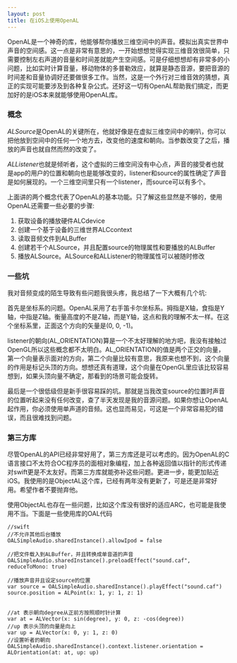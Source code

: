 ```yaml
---
layout: post
title: 在iOS上使用OpenAL
---
```

OpenAL是一个神奇的库，他能够帮你播放三维空间中的声音。模拟出真实世界中声音的空间感。这一点是非常有意思的，一开始想想觉得实现三维音效很简单，只需要控制左右声道的音量和时间差就能产生空间感。可是仔细想想却有非常多的小问题，比如实时计算音量，移动物体的多普勒效应，就算是静态音源，要把音源的时间差和音量协调好还要做很多工作。当然，这是一个外行对三维音效的猜想，真正的实现可能要涉及到各种复杂公式。还好这一切有OpenAL帮助我们搞定，而更加好的是iOS本来就能够使用OpenAL库。

### 概念

*ALSource*是OpenAL的关键所在，他就好像是在虚拟三维空间中的喇叭，你可以把他放到空间中的任何一个地方去，改变他的速度和朝向。当参数改变了之后，播放的声音也就自然而然的改变了。

*ALListener*也就是倾听者，这个虚拟的三维空间没有中心点，声音的接受者也就是app的用户的位置和朝向也是能够改变的，listener和source的属性确定了声音是如何展现的。一个三维空间里只有一个listener，而source可以有多个。

上面讲的两个概念代表了OpenAL的基本功能。只了解这些显然是不够的，使用OpenAL还需要一些必要的步骤:

1. 获取设备的播放硬件ALCdevice
2. 创建一个基于设备的三维世界ALCcontext
3. 读取音频文件到ALBuffer
4. 创建若干个ALSource，并且配置source的物理属性和要播放的ALBuffer
5. 播放ALSource。ALSource和ALListener的物理属性可以被随时修改

### 一些坑

我对音频变成的陌生导致有些问题我很头疼，我总结了一下大概有几个坑:

首先是坐标系的问题。OpenAL采用了右手笛卡尔坐标系。拇指是X轴，食指是Y轴，中指是Z轴。衡量高度的不是Z轴，而是Y轴，这点和我的理解不太一样。在这个坐标系里，正面这个方向的矢量是(0, 0, -1)。

listener的朝向(AL_ORIENTATION)算是一个不太好理解的地方吧，我没有接触过OpenGL所以这些概念都不太明白。AL_ORIENTATION的值是两个正交的向量，第一个向量表示面对的方向，第二个向量比较有意思，我原来也想不到，这个向量的作用是标记头顶的方向。想想还真有道理，这个向量在OpenGL里应该比较容易想到，如果头顶向量不确定，那看到的场景可能会旋转。

最后是一个很低级但是新手很容易踩的坑。那就是当我改变source的位置时声音的位置听起来没有任何改变，查了半天发现是我的音源问题。如果你想让OpenAL起作用，你必须使用单声道的音频。这也显而易见，可这是一个非常容易犯的错误，而且很难找到问题。

### 第三方库

尽管OpenAL的API已经非常好用了，第三方库还是可以考虑的。因为OpenAL的C语言接口不太符合OC程序员的面相对象编程，加上各种返回值以指针的形式传递对swift更是不太友好。而第三方库就能弥补这些问题。更进一步，能更加贴近iOS。我使用的是ObjectAL这个库，已经有两年没有更新了，可是还是非常好用。希望作者不要抛弃他。

使用ObjectAL也存在一些问题，比如这个库没有很好的适应ARC，也可能是我使用不当。下面是一些使用库的OAL代码

    //swift
    //不允许其他后台播放
    OALSimpleAudio.sharedInstance().allowIpod = false

    //把文件载入到ALBuffer，并且转换成单音道的声音
    OALSimpleAudio.sharedInstance().preloadEffect("sound.caf", reduceToMono: true)

    //播放声音并且设定source的位置
    var source = OALSimpleAudio.sharedInstance().playEffect("sound.caf")
    source.position = ALPoint(x: 1, y: 1, z: 1)


    //at 表示朝向degree从正前方按照顺时针计算
    var at = ALVector(x: sin(degree), y: 0, z: -cos(degree))
    //up 表示头顶的向量是向上
    var up = ALVector(x: 0, y: 1, z: 0)
    //设置听者的朝向
    OALSimpleAudio.sharedInstance().context.listener.orientation = ALOrientation(at: at, up: up)
